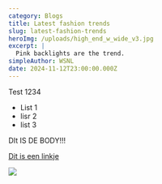 ```yaml
---
category: Blogs
title: Latest fashion trends
slug: latest-fashion-trends
heroImg: /uploads/high_end_w_wide_v3.jpg
excerpt: |
  Pink backlights are the trend.
simpleAuthor: WSNL
date: 2024-11-12T23:00:00.000Z
---
```


Test 1234

* List 1
* lisr 2
* list 3

DIt IS DE BODY!!!

[Dit is een linkje](https://www.winkelstraat.nl/dames)

![](/uploads/llama-4.avif)
